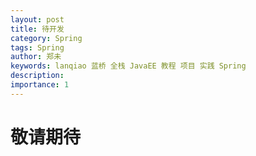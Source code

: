 ```yaml
---
layout: post
title: 待开发
category: Spring
tags: Spring
author: 郑未
keywords: lanqiao 蓝桥 全栈 JavaEE 教程 项目 实践 Spring
description:  
importance: 1
---
```


# 敬请期待 #